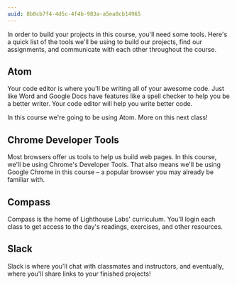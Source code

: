 ```yaml
---
uuid: 8b0cb7f4-4d5c-4f4b-983a-a5ea8cb14965
---
```


In order to build your projects in this course, you'll need some tools. Here's a quick list of the tools we'll be using to build our projects, find our assignments, and communicate with each other throughout the course.

## Atom

Your code editor is where you'll be writing all of your awesome code. Just like Word and Google Docs have features like a spell checker to help you be a better writer. Your code editor will help you write better code.

In this course we're going to be using Atom. More on this next class!

## Chrome Developer Tools

Most browsers offer us tools to help us build web pages. In this course, we'll be using Chrome's Developer Tools. That also means we'll be using Google Chrome in this course – a popular browser you may already be familiar with.

## Compass

Compass is the home of Lighthouse Labs' curriculum. You'll login each class to get access to the day's readings, exercises, and other resources.

## Slack

Slack is where you'll chat with classmates and instructors, and eventually, where you'll share links to your finished projects!
